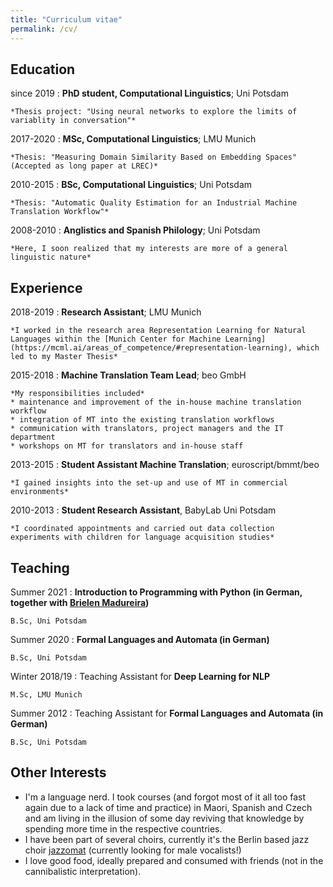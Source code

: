 ```yaml
---
title: "Curriculum vitae"
permalink: /cv/
---
```



Education
---------

since 2019
:   **PhD student, Computational Linguistics**; Uni Potsdam

    *Thesis project: "Using neural networks to explore the limits of variablity in conversation"*

2017-2020
:   **MSc, Computational Linguistics**; LMU Munich

    *Thesis: "Measuring Domain Similarity Based on Embedding Spaces" (Accepted as long paper at LREC)*

2010-2015
:   **BSc, Computational Linguistics**; Uni Potsdam

    *Thesis: "Automatic Quality Estimation for an Industrial Machine Translation Workflow"*

2008-2010
:   **Anglistics and Spanish Philology**; Uni Potsdam

    *Here, I soon realized that my interests are more of a general linguistic nature*

Experience
----------

2018-2019
:   **Research Assistant**; LMU Munich

    *I worked in the research area Representation Learning for Natural Languages within the [Munich Center for Machine Learning](https://mcml.ai/areas_of_competence/#representation-learning), which led to my Master Thesis*

2015-2018
:   **Machine Translation Team Lead**; beo GmbH

    *My responsibilities included* 
    * maintenance and improvement of the in-house machine translation workflow
    * integration of MT into the existing translation workflows
    * communication with translators, project managers and the IT department
    * workshops on MT for translators and in-house staff
 
2013-2015 
:   **Student Assistant Machine Translation**; euroscript/bmmt/beo

    *I gained insights into the set-up and use of MT in commercial environments*

2010-2013
:   **Student Research Assistant**, BabyLab Uni Potsdam

    *I coordinated appointments and carried out data collection experiments with children for language acquisition studies*

Teaching
--------------------
Summer 2021
:   **Introduction to Programming with Python (in German, together with [Brielen Madureira](https://www.ling.uni-potsdam.de/~madureiralasota/))**

    B.Sc, Uni Potsdam
    
Summer 2020
:   **Formal Languages and Automata (in German)**

    B.Sc, Uni Potsdam

Winter 2018/19
:   Teaching Assistant for **Deep Learning for NLP**

    M.Sc, LMU Munich

Summer 2012
:   Teaching Assistant for **Formal Languages and Automata (in German)** 

    B.Sc, Uni Potsdam


Other Interests
--------------------

 * I'm a language nerd. I took courses (and forgot most of it all too fast again due to a lack of time and practice) in Maori, Spanish and Czech and am living in the illusion of some day reviving that knowledge by spending more time in the respective countries. 
 * I have been part of several choirs, currently it's the Berlin based jazz choir [jazzomat](https://www.jazzomat-berlin.de/) (currently looking for male vocalists!)
 * I love good food, ideally prepared and consumed with friends (not in the cannibalistic interpretation).
